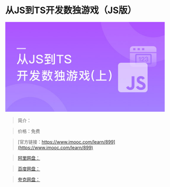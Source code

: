 # 从JS到TS开发数独游戏（JS版）

![img](../../assets/5fe442fe0001ffbe05400304.jpg)

> 简介：

> 价格：免费

> [官方链接：https://www.imooc.com/learn/899](https://www.imooc.com/learn/899)

> [阿里网盘：]()

> [百度网盘：]()

> [夸克网盘：]()
